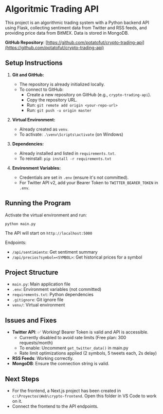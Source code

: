 # Algoritmic Trading API

This project is an algorithmic trading system with a Python backend API using Flask, collecting sentiment data from Twitter and RSS feeds, and providing price data from BitMEX. Data is stored in MongoDB.

**GitHub Repository**: [https://github.com/potatofut/crypto-trading-api](https://github.com/potatofut/crypto-trading-api)

## Setup Instructions

1. **Git and GitHub:**
   - The repository is already initialized locally.
   - To connect to GitHub:
     - Create a new repository on GitHub (e.g., `crypto-trading-api`).
     - Copy the repository URL.
     - Run: `git remote add origin <your-repo-url>`
     - Run: `git push -u origin master`

2. **Virtual Environment:**
   - Already created as `venv`.
   - To activate: `.\venv\Scripts\activate` (on Windows)

3. **Dependencies:**
   - Already installed and listed in `requirements.txt`.
   - To reinstall: `pip install -r requirements.txt`

4. **Environment Variables:**
   - Credentials are set in `.env` (ensure it's not committed).
   - For Twitter API v2, add your Bearer Token to `TWITTER_BEARER_TOKEN` in `.env`.

## Running the Program

Activate the virtual environment and run:
```
python main.py
```

The API will start on `http://localhost:5000`

Endpoints:
- `/api/sentimiento`: Get sentiment summary
- `/api/precios?symbol=<SYMBOL>`: Get historical prices for a symbol

## Project Structure

- `main.py`: Main application file
- `.env`: Environment variables (not committed)
- `requirements.txt`: Python dependencies
- `.gitignore`: Git ignore file
- `venv/`: Virtual environment

## Issues and Fixes

- **Twitter API**: ✅ Working! Bearer Token is valid and API is accessible.
  - Currently disabled to avoid rate limits (Free plan: 300 requests/month)
  - To enable: Uncomment `get_twitter_data()` in main.py
  - Rate limit optimizations applied (2 symbols, 5 tweets each, 2s delay)
- **RSS Feeds**: Working correctly.
- **MongoDB**: Ensure the connection string is valid.

## Next Steps

- For the frontend, a Next.js project has been created in `c:\Proyectos\Web\crypto-frontend`. Open this folder in VS Code to work on it.
- Connect the frontend to the API endpoints.
